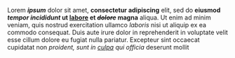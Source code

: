 Lorem ***ipsum*** dolor sit amet, **consectetur adipiscing** elit, sed do **eiusmod *tempor incididunt* ut <u>labore</u> et ~~*dolore*~~ magna** aliqua. Ut enim ad minim veniam, quis nostrud exercitation ullamco *laboris* nisi ut aliquip ex ea commodo consequat. Duis aute irure dolor in reprehenderit in voluptate velit esse cillum dolore eu fugiat nulla pariatur. Excepteur sint occaecat cupidatat non *proident, sunt in <u>culpa</u> qui officia* deserunt mollit


